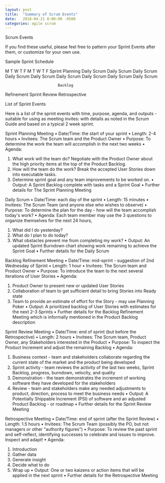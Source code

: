 ```yaml
---
layout: post
title:  "Summary of Scrum Events"
date:   2018-04-21 8:00:00 -0500
categories: agile scrum
---
```


Scrum Events

If you find these useful, please feel free to pattern your Sprint Events after them, or customize for your own use.

Sample Sprint Schedule

M	T	W	T	F	M	T	W	T	F
Sprint Planning	Daily Scrum	Daily Scrum	Daily Scrum	Daily Scrum	Daily Scrum	Daily Scrum	Daily Scrum	Daily Scrum	Daily Scrum
	 	 	 	 	 	 	 	 	 
 	 	 	 	 	 	 	 	 	 
 	 	 	 	 	 	 	Backlog
Refinement	 	Sprint
Review
 	 	 	 	 	 	 	 	 	Retrospective

									
									
List of Sprint Events

Here is a list of the sprint events with time, purpose, agenda, and outputs - suitable for using as meeting invites:
with details as noted in the Scrum Guide and based on a typical 2 week sprint.

<name of team> Sprint Planning Meeting
•	Date/Time: the start of your sprint
•	Length: 2-4 hours
•	Invitees: The Scrum team and the Product Owner
•	Purpose: To determine the work the team will accomplish in the next two weeks
•	Agenda:
1.	What work will the team do?  Negotiate with the Product Owner about the high priority items at the top of the Product Backlog.
2.	How will the team do the work?  Break the accepted User Stories down into executable tasks.
3.	Determine sprint goal and any team improvements to be worked on.
•	Output: A Sprint Backlog complete with tasks and a Sprint Goal
•	Further details for The Sprint Planning Meeting

<name of team> Daily Scrum
•	Date/Time: each day of the sprint
•	Length: 15 minutes
•	Invitees: The Scrum Team (and anyone else who wishes to observe)
•	Purpose: To determine the plan for the day - how will the team accomplish today's work?
•	Agenda: Each team member may use the 3 questions to organize themselves for the next 24 hours,
1.	What did I do yesterday?
2.	What do I plan to do today?
3.	What obstacles prevent me from completing my work?
•	Output: An updated Sprint Burndown chart showing work remaining to achieve the Sprint Goal
•	Further details for the Daily Scrum

<name of team> Backlog Refinement Meeting
•	Date/Time: mid-sprint - suggestion of 2nd Wednesday of Sprint
•	Length: 1 hour
•	Invitees: The Scrum team and Product Owner
•	Purpose: To introduce the team to the next several iterations of User Stories
•	Agenda:
1.	Product Owner to present new or updated User Stories
2.	Collaboration of team to get sufficient detail to bring Stories into Ready state
3.	Team to provide an estimate of effort for the Story - may use Planning Poker
•	Output: A prioritized backlog of User Stories with estimates for the next 2-3 Sprints
•	Further details for the Backlog Refinement Meeting which is informally mentioned in the Product Backlog description

<name of team> Sprint Review Meeting
•	Date/Time: end of sprint (but before the Retrospective)
•	Length: 2 hours
•	Invitees: The Scrum team, Product Owner, any Stakeholders interested in the Product
•	Purpose: To inspect the Product Increment and adjust the remaining Backlog
•	Agenda:
1.	Business context - team and stakeholders collaborate regarding the current state of the market and the product being developed
2.	Sprint activity - team reviews the activity of the last two weeks, Sprint Backlog, progress, burndown, velocity, and quality
3.	Demonstration - the team demonstrates the increment of working software they have developed for the stakeholders
4.	Review - team and stakeholders make any needed adjustments to product, direction, process to meet the business needs
•	Output: A Potentially Shippable Increment (PSI) of software and an adjusted Product Backlog - or roadmap
•	Further details for the Sprint Review Meeting

<name of team> Retrospective Meeting
•	Date/Time: end of sprint (after the Sprint Review)
•	Length: 1.5 hours
•	Invitees: The Scrum Team (possibly the PO, but not managers or other "authority figures")
•	Purpose: To review the past sprint and self-reflect, identifying successes to celebrate and issues to improve.  Inspect and adapt!
•	Agenda:
1.	Introduction
2.	Gather data
3.	Generate insight
4.	Decide what to do
5.	Wrap up
•	Output: One or two kaizens or action items that will be applied in the next sprint
•	Further details for the Retrospective Meeting